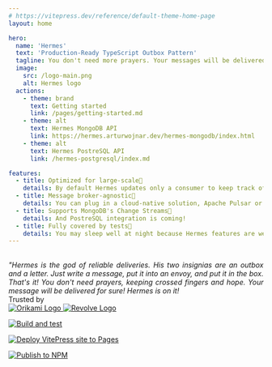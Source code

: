 ```yaml
---
# https://vitepress.dev/reference/default-theme-home-page
layout: home

hero:
  name: 'Hermes'
  text: 'Production-Ready TypeScript Outbox Pattern'
  tagline: You don't need more prayers. Your messages will be delivered for sure!
  image:
    src: /logo-main.png
    alt: Hermes logo
  actions:
    - theme: brand
      text: Getting started
      link: /pages/getting-started.md
    - theme: alt
      text: Hermes MongoDB API
      link: https://hermes.arturwojnar.dev/hermes-mongodb/index.html
    - theme: alt
      text: Hermes PostreSQL API
      link: /hermes-postgresql/index.md

features:
  - title: Optimized for large-scale🚀
    details: By default Hermes updates only a consumer to keep track of last processed event. Also, you can utilize partion keys to scale out your application
  - title: Message broker-agnostic🔌
    details: You can plug in a cloud-native solution, Apache Pulsar or RabbitMQ
  - title: Supports MongoDB's Change Streams🍃
    details: And PostreSQL integration is coming!
  - title: Fully covered by tests📑
    details: You may sleep well at night because Hermes features are well covered by tests
---
```


<br />

<div style="max-width: 600px;  text-align: justify; text-justify: inter-word; margin: 0 auto;">
<i>"Hermes is the god of reliable deliveries. His two insignias are an outbox and a letter. Just write a message, put it into an envoy, and put it in the box. That's it! You don't need prayers, keeping crossed fingers and hope. Your message will be delivered for sure! Hermes is on it!</i>
</div>

<div class="usedBy">
  <span class="trustedBy">Trusted by</span>
  
  <div class="clients">
    <a href="https://www.orikami.ai/" target="_blank" class="client" title="Orikami">
      <img src="./logo_orikami.svg" alt="Orikami Logo" class="orikami" />
    </a>
    <a href="https://revolve.healthcare/" target="_blank" class="client" title="Revolve Healthcare">
      <img src="./revolve_logo.svg" alt="Revolve Logo" class="revovle" />
    </a>
  </div>
</div>

<div class="badges">

[![Build and test](https://github.com/arturwojnar/hermes/actions/workflows/build-and-test.yaml/badge.svg?branch=main)](https://github.com/arturwojnar/hermes/actions/workflows/build-and-test.yaml)

[![Deploy VitePress site to Pages](https://github.com/arturwojnar/hermes/actions/workflows/publish-docs.yaml/badge.svg)](https://github.com/arturwojnar/hermes/actions/workflows/publish-docs.yaml)

[![Publish to NPM](https://github.com/arturwojnar/hermes/actions/workflows/publish.yaml/badge.svg)](https://github.com/arturwojnar/hermes/actions/workflows/publish.yaml)

</div>
